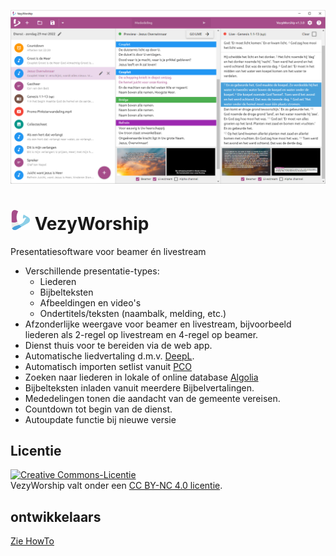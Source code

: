 ![VezyWorship](/src/assets/banner.png)

# ![VezyWorship](/public/icons/favicon-32x32.png) VezyWorship
Presentatiesoftware voor beamer én livestream

- Verschillende presentatie-types:
  - Liederen
  - Bijbelteksten
  - Afbeeldingen en video's
  - Ondertitels/teksten (naambalk, melding, etc.)
- Afzonderlijke weergave voor beamer en livestream, bijvoorbeeld liederen als 2-regel op livestream en 4-regel op beamer.
- Dienst thuis voor te bereiden via de web app.
- Automatische liedvertaling d.m.v. [DeepL](https://www.deepl.com/whydeepl).
- Automatisch importen setlist vanuit [PCO](https://planningcenteronline.com/)
- Zoeken naar liederen in lokale of online database [Algolia](https://algolia.com/)
- Bijbelteksten inladen vanuit meerdere Bijbelvertalingen.
- Mededelingen tonen die aandacht van de gemeente vereisen.
- Countdown tot begin van de dienst.
- Autoupdate functie bij nieuwe versie

## Licentie
<a rel="license" href="https://creativecommons.org/licenses/by-nc/4.0/deed.nl"><img alt="Creative Commons-Licentie" style="border-width:0" src="https://licensebuttons.net/l/by-nc/4.0/88x31.png" /></a><br />VezyWorship valt onder een <a rel="license" href="https://creativecommons.org/licenses/by-nc/4.0/deed.nl">CC BY-NC 4.0 licentie</a>.

## ontwikkelaars
[Zie HowTo](./HowTo.md)
